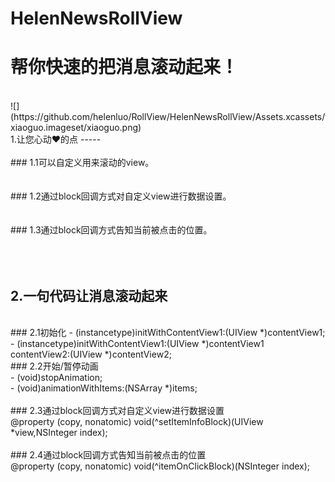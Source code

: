 # HelenNewsRollView
帮你快速的把消息滚动起来！
=====
<br>
![](https://github.com/helenluo/RollView/HelenNewsRollView/Assets.xcassets/xiaoguo.imageset/xiaoguo.png)
<br>
1.让您心动❤️的点
-----
<br><br>
### 1.1可以自定义用来滚动的view。<br /> 
<br><br>
### 1.2通过block回调方式对自定义view进行数据设置。<br />
<br><br>
### 1.3通过block回调方式告知当前被点击的位置。<br />

<br><br>
2.一句代码让消息滚动起来
------
<br>
### 2.1初始化
- (instancetype)initWithContentView1:(UIView *)contentView1;
- (instancetype)initWithContentView1:(UIView *)contentView1 contentView2:(UIView *)contentView2;
<br>
### 2.2开始/暂停动画
<br>
- (void)stopAnimation;
<br>
- (void)animationWithItems:(NSArray *)items;
<br><br>
### 2.3通过block回调方式对自定义view进行数据设置
<br>
@property (copy, nonatomic) void(^setItemInfoBlock)(UIView *view,NSInteger index);
<br><br>
### 2.4通过block回调方式告知当前被点击的位置
<br>
@property (copy, nonatomic) void(^itemOnClickBlock)(NSInteger index); 
